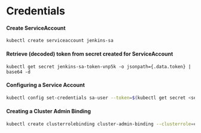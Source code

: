# Credentials

#### Create ServiceAccount

```text
kubectl create serviceaccount jenkins-sa
```

#### Retrieve \(decoded\) token from secret created for ServiceAccount

```text
kubectl get secret jenkins-sa-token-vnp5k -o jsonpath={.data.token} | base64 -d
```

#### Configuring a Service Account

```bash
kubectl config set-credentials sa-user --token=$(kubectl get secret <secret_name> -o jsonpath={.data.token} | base64 -d)
```

#### Creating a Cluster Admin Binding

```bash
kubectl create clusterrolebinding cluster-admin-binding --clusterrole=cluster-admin --user=$(gcloud info | grep Account | cut -d '[' -f 2 | cut -d ']' -f 1)
```



